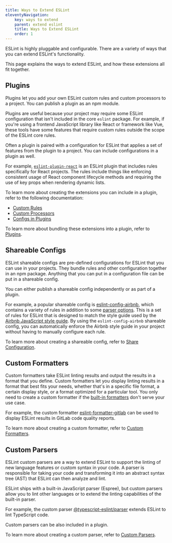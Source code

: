 ```yaml
---
title: Ways to Extend ESLint
eleventyNavigation:
    key: ways to extend
    parent: extend eslint
    title: Ways to Extend ESLint
    order: 1
---
```


ESLint is highly pluggable and configurable. There are a variety of ways that you can extend ESLint's functionality.

This page explains the ways to extend ESLint, and how these extensions all fit together.

## Plugins

Plugins let you add your own ESLint custom rules and custom processors to a project. You can publish a plugin as an npm module.

Plugins are useful because your project may require some ESLint configuration that isn't included in the core `eslint` package. For example, if you're using a frontend JavaScript library like React or framework like Vue, these tools have some features that require custom rules outside the scope of the ESLint core rules.

Often a plugin is paired with a configuration for ESLint that applies a set of features from the plugin to a project. You can include configurations in a plugin as well.

For example, [`eslint-plugin-react`](https://www.npmjs.com/package/eslint-plugin-react) is an ESLint plugin that includes rules specifically for React projects. The rules include things like enforcing consistent usage of React component lifecycle methods and requiring the use of key props when rendering dynamic lists.

To learn more about creating the extensions you can include in a plugin, refer to the following documentation:

- [Custom Rules](custom-rules)
- [Custom Processors](custom-processors)
- [Configs in Plugins](plugins#configs-in-plugins)

To learn more about bundling these extensions into a plugin, refer to [Plugins](plugins).

## Shareable Configs

ESLint shareable configs are pre-defined configurations for ESLint that you can use in your projects. They bundle rules and other configuration together in an npm package. Anything that you can put in a configuration file can be put in a shareable config.

You can either publish a shareable config independently or as part of a plugin.

For example, a popular shareable config is [eslint-config-airbnb](https://www.npmjs.com/package/eslint-config-airbnb), which contains a variety of rules in addition to some [parser options](../use/configure/language-options#specifying-parser-options). This is a set of rules for ESLint that is designed to match the style guide used by the [Airbnb JavaScript style guide](https://github.com/airbnb/javascript). By using the `eslint-config-airbnb` shareable config, you can automatically enforce the Airbnb style guide in your project without having to manually configure each rule.

To learn more about creating a shareable config, refer to [Share Configuration](shareable-configs).

## Custom Formatters

Custom formatters take ESLint linting results and output the results in a format that you define. Custom formatters let you display linting results in a format that best fits your needs, whether that's in a specific file format, a certain display style, or a format optimized for a particular tool. You only need to create a custom formatter if the [built-in formatters](../use/formatters/) don't serve your use case.

For example, the custom formatter [eslint-formatter-gitlab](https://www.npmjs.com/package/eslint-formatter-gitlab) can be used to display ESLint results in GitLab code quality reports.

To learn more about creating a custom formatter, refer to [Custom Formatters](custom-formatters).

## Custom Parsers

ESLint custom parsers are a way to extend ESLint to support the linting of new language features or custom syntax in your code. A parser is responsible for taking your code and transforming it into an abstract syntax tree (AST) that ESLint can then analyze and lint.

ESLint ships with a built-in JavaScript parser (Espree), but custom parsers allow you to lint other languages or to extend the linting capabilities of the built-in parser.

For example, the custom parser [@typescript-eslint/parser](https://typescript-eslint.io/packages/parser) extends ESLint to lint TypeScript code.

Custom parsers can be also included in a plugin.

To learn more about creating a custom parser, refer to [Custom Parsers](custom-parsers).

